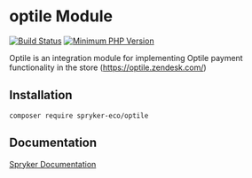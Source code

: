 # optile Module
[![Build Status](https://travis-ci.org/spryker/optile.svg)](https://travis-ci.org/spryker/optile)
[![Minimum PHP Version](https://img.shields.io/badge/php-%3E%3D%207.2-8892BF.svg)](https://php.net/)

Optile is an integration module for implementing Optile payment functionality in the store (https://optile.zendesk.com/)

## Installation

```
composer require spryker-eco/optile
```

## Documentation

[Spryker Documentation](https://academy.spryker.com/developing_with_spryker/module_guide/modules.html)
